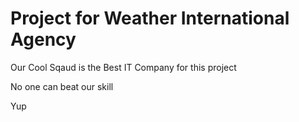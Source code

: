 # Project for Weather International Agency

Our Cool Sqaud is the Best IT Company for this project

No one can beat our skill

Yup